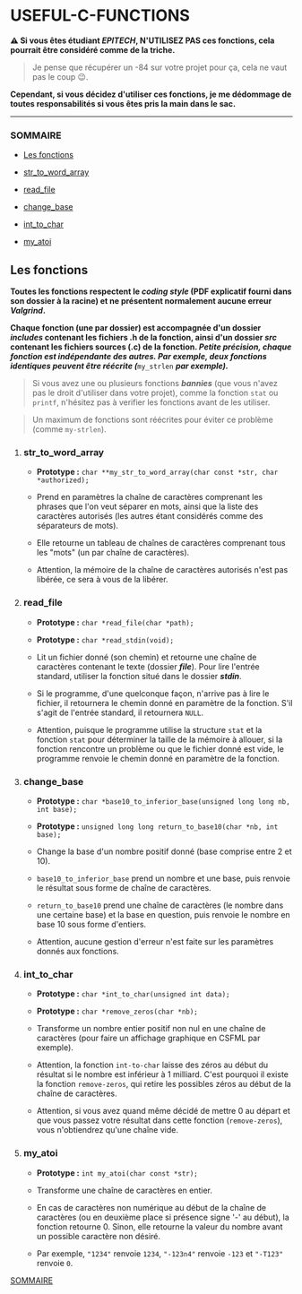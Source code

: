 # USEFUL-C-FUNCTIONS

**⚠️ Si vous êtes étudiant _EPITECH_, N'UTILISEZ PAS ces fonctions, cela pourrait être considéré comme de la triche.**

> Je pense que récupérer un -84 sur votre projet pour ça, cela ne vaut pas le coup 😉.

**Cependant, si vous décidez d'utiliser ces fonctions, je me dédommage de toutes responsabilités si vous êtes pris la main dans le sac.**

-   -   -

### SOMMAIRE

- [Les fonctions](#les-fonctions)

- [str_to_word_array](#str_to_word_array)

- [read_file](#read_file)

- [change_base](#change_base)

- [int_to_char](#int_to_char)

- [my_atoi](#my_atoi)

## Les fonctions

**Toutes les fonctions respectent le _coding style_ (PDF explicatif fourni dans son dossier à la racine) et ne présentent normalement aucune erreur _Valgrind_.**

**Chaque fonction (une par dossier) est accompagnée d'un dossier _includes_ contenant les fichiers .h de la fonction, ainsi d'un dossier _src_ contenant les fichiers sources (.c) de la fonction. _Petite précision, chaque fonction est indépendante des autres. Par exemple, deux fonctions identiques peuvent être réécrite (_**`my_strlen` **_par exemple)._**

> Si vous avez une ou plusieurs fonctions **_bannies_** (que vous n'avez pas le droit d'utiliser dans votre projet), comme la fonction `stat` ou `printf`, n'hésitez pas à verifier les fonctions avant de les utiliser.

> Un maximum de fonctions sont réécrites pour éviter ce problème (comme `my-strlen`).

1. ### str_to_word_array

    - **Prototype :** `char **my_str_to_word_array(char const *str, char *authorized);`

    - Prend en paramètres la chaîne de caractères comprenant les phrases que l'on veut séparer en mots, ainsi que la liste des caractères autorisés (les autres étant considérés comme des séparateurs de mots).

    - Elle retourne un tableau de chaînes de caractères comprenant tous les "mots" (un par chaîne de caractères).

    - Attention, la mémoire de la chaîne de caractères autorisés n'est pas libérée, ce sera à vous de la libérer.

2. ### read_file

    - **Prototype :** `char *read_file(char *path);`
    - **Prototype :** `char *read_stdin(void);`

    - Lit un fichier donné (son chemin) et retourne une chaîne de caractères contenant le texte (dossier **_file_**). Pour lire l'entrée standard, utiliser la fonction situé dans le dossier **_stdin_**.

    - Si le programme, d'une quelconque façon, n'arrive pas à lire le fichier, il retournera le chemin donné en paramètre de la fonction. S'il s'agit de l'entrée standard, il retournera `NULL`.

    - Attention, puisque le programme utilise la structure `stat` et la fonction `stat` pour déterminer la taille de la mémoire à allouer, si la fonction rencontre un problème ou que le fichier donné est vide, le programme renvoie le chemin donné en paramètre de la fonction.

3. ### change_base

    - **Prototype :** `char *base10_to_inferior_base(unsigned long long nb, int base);`
    - **Prototype :** `unsigned long long return_to_base10(char *nb, int base);`

    - Change la base d'un nombre positif donné (base comprise entre 2 et 10).
    
    - `base10_to_inferior_base` prend un nombre et une base, puis renvoie le résultat sous forme de chaîne de caractères.

    - `return_to_base10` prend une chaîne de caractères (le nombre dans une certaine base) et la base en question, puis renvoie le nombre en base 10 sous forme d'entiers.

    - Attention, aucune gestion d'erreur n'est faite sur les paramètres donnés aux fonctions.

4. ### int_to_char

    - **Prototype :** `char *int_to_char(unsigned int data);`
    - **Prototype :** `char *remove_zeros(char *nb);`

    - Transforme un nombre entier positif non nul en une chaîne de caractères (pour faire un affichage graphique en CSFML par exemple).

    - Attention, la fonction `int-to-char` laisse des zéros au début du résultat si le nombre est inférieur à 1 milliard. C'est pourquoi il existe la fonction `remove-zeros`, qui retire les possibles zéros au début de la chaîne de caractères.
    
    - Attention, si vous avez quand même décidé de mettre 0 au départ et que vous passez votre résultat dans cette fonction (`remove-zeros`), vous n'obtiendrez qu'une chaîne vide.

5. ### my_atoi

    - **Prototype :** `int my_atoi(char const *str);`

    - Transforme une chaîne de caractères en entier.

    - En cas de caractères non numérique au début de la chaîne de caractères (ou en deuxième place si présence signe '-' au début), la fonction retourne 0. Sinon, elle retourne la valeur du nombre avant un possible caractère non désiré.
    
    - Par exemple, `"1234"` renvoie `1234`, `"-123n4"` renvoie `-123` et `"-T123"` renvoie `0`.

[SOMMAIRE](#sommaire)